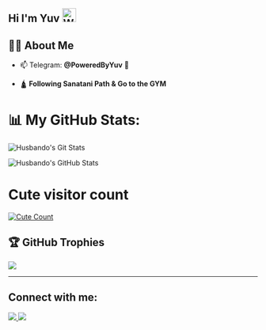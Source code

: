 ## Hi I'm Yuv <img src="https://user-images.githubusercontent.com/1303154/88677602-1635ba80-d120-11ea-84d8-d263ba5fc3c0.gif" width="28px" alt="Whats Up">

## 🙋‍♂️ About Me

- 📫  Telegram: **@PoweredByYuv** :shark:

- 🛕 **Following Sanatani Path & Go to the GYM**

# 📊 My GitHub Stats:

![Husbando's Git Stats]([https://github-readme-stats.vercel.app/api?username=Husbandoo&include_all_commits=true&count_private=true&theme=tokyonight](https://github-readme-streak-stats.herokuapp.com/?user=Husbandoo&theme=swift&hide_border=true))

![Husbando's GitHub Stats](https://github-readme-streak-stats.herokuapp.com?user=Husbandoo&theme=tokyonight)

# Cute visitor count

<a href="https://t.me/Husbandoo"><img alt="Cute Count" src="https://count.getloli.com/get/@PrimexRick?theme=rule34" /></a>

## 🏆 GitHub Trophies

![](https://github-profile-trophy.vercel.app/?username=zomroo&theme=chalk&no-frame=true&no-bg=false&margin-w=4)

---

<!-- Proudly created with GPRM ( https://gprm.itsvg.in ) -->

## Connect with me:

<p align="left">

    

<a href ="[https://open.spotify.com/user/31fluksoiwabj5x5h6inkeoljlhq](https://open.spotify.com/user/31u5njz4tr635omh4uguzsnv3c5m?si=QeD49jGtQES0mIiTZpTiVA)"><img src="https://img.icons8.com/fluency/48/000000/spotify.png"/> </a>
<a href ="https://www.instagram.com/iflexuv/"><img src="https://img.icons8.com/fluent/48/000000/instagram-new.png"/></a>

